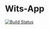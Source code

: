 # Wits-App
[![Build Status](https://travis-ci.com/KatlegoPenyenye/Wits-App.svg?branch=master)](https://travis-ci.com/KatlegoPenyenye/Wits-App)
